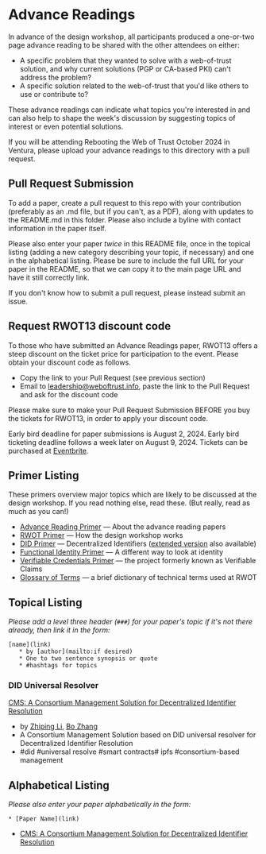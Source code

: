 # Advance Readings

In advance of the design workshop, all participants produced a
one-or-two page advance reading to be shared with the other attendees
on either:

- A specific problem that they wanted to solve with a web-of-trust solution, and why current solutions (PGP or CA-based PKI) can't address the problem?
- A specific solution related to the web-of-trust that you'd like others to use or contribute to?

These advance readings can indicate what topics you're interested in and can also help to shape the week's discussion by suggesting topics of interest or even potential solutions.

If you will be attending Rebooting the Web of Trust October 2024 in Ventura, please upload your advance readings to this directory with a
pull request.

## Pull Request Submission

To add a paper, create a pull request to this repo with your
contribution (preferably as an .md file, but if you can't, as a PDF),
along with updates to the README.md in this folder. Please also
include a byline with contact information in the paper itself.

Please also enter your paper _twice_ in this README file, once in the
topical listing (adding a new category describing your topic, if
necessary) and one in the alphabetical listing. Please be sure to
include the full URL for your paper in the README, so that we can copy
it to the main page URL and have it still correctly link.

If you don't know how to submit a pull request, please instead submit an issue.

## Request RWOT13 discount code

To those who have submitted an Advance Readings paper, RWOT13 offers a
steep discount on the ticket price for participation to the
event. Please obtain your discount code as follows.

- Copy the link to your Pull Request (see previous section)
- Email to [leadership@weboftrust.info](mailto:leadership@weboftrust.info), paste the link to the Pull Request and ask for the discount code

Please make sure to make your Pull Request Submission BEFORE you buy
the tickets for RWOT13, in order to apply your discount code.

Early bird deadline for paper submissions is August 2, 2024. Early bird ticketing deadline follows a week later on August 9, 2024. Tickets can be purchased at [Eventbrite](https://www.eventbrite.com/e/rebooting-the-web-of-trust-13-2024-ventura-tickets-881441755017).

## Primer Listing

These primers overview major topics which are likely to be discussed
at the design workshop. If you read nothing else, read these. (But
really, read as much as you can!)

* [Advance Reading Primer](./advance-reading-primer.md) — About the advance reading papers
* [RWOT Primer](./rwot-primer.md) — How the design workshop works
* [DID Primer](./did-primer.md) — Decentralized Identifiers ([extended version](./did-primer-extended.md) also available)
* [Functional Identity Primer](./functional-identity-primer.md) — A different way to look at identity
* [Verifiable Credentials Primer](./verifiable-credentials-primer.md) — the project formerly known as Verifiable Claims
* [Glossary of Terms](./glossary-primer.md) — a brief dictionary of technical terms used at RWOT

## Topical Listing

_Please add a level three header (`###`) for your paper's topic if it's not there already, then link it in the form:_

```
[name](link)
   * by [author](mailto:if desired)
   * One to two sentence synopsis or quote
   * #hashtags for topics
```

### DID  Universal Resolver

[CMS: A Consortium Management Solution for Decentralized Identifier Resolution](./a-consortium-management-solution-for-decentralized-identifier-resolution.md)

- by [Zhiping Li](lizhiping@caict.ac.cn), [Bo Zhang](zhangbo3@caict.ac.cn)
- A Consortium Management Solution  based on DID universal  resolver for Decentralized Identifier Resolution
- #did #universal resolve #smart contracts# ipfs #consortium-based management

## Alphabetical Listing

_Please also enter your paper alphabetically in the form:_

```
* [Paper Name](link)
```
* [CMS: A Consortium Management Solution for Decentralized Identifier Resolution](./a-consortium-management-solution-for-decentralized-identifier-resolution.md)
